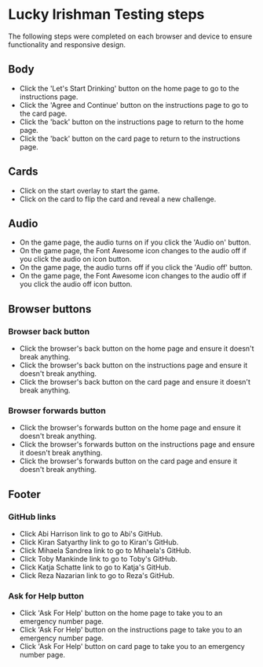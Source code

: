 # Lucky Irishman Testing steps

The following steps were completed on each browser and device to ensure functionality and responsive design.

## Body
* Click the 'Let's Start Drinking' button on the home page to go to the instructions page.
* Click the 'Agree and Continue' button on the instructions page to go to the card page.
* Click the 'back' button on the instructions page to return to the home page.
* Click the 'back' button on the card page to return to the instructions page.

## Cards
* Click on the start overlay to start the game.
* Click on the card to flip the card and reveal a new challenge.

## Audio
* On the game page, the audio turns on if you click the 'Audio on' button.
* On the game page, the Font Awesome icon changes to the audio off if you click the audio on icon button.
* On the game page, the audio turns off if you click the 'Audio off' button.
* On the game page, the Font Awesome icon changes to the audio off if you click the audio off icon button.

## Browser buttons
### Browser back button
* Click the browser's back button on the home page and ensure it doesn't break anything.
* Click the browser's back button on the instructions page and ensure it doesn't break anything.
* Click the browser's back button on the card page and ensure it doesn't break anything.

### Browser forwards button
* Click the browser's forwards button on the home page and ensure it doesn't break anything.
* Click the browser's forwards button on the instructions page and ensure it doesn't break anything.
* Click the browser's forwards button on the card page and ensure it doesn't break anything.

## Footer
### GitHub links
* Click Abi Harrison link to go to Abi's GitHub.
* Click Kiran Satyarthy link to go to Kiran's GitHub.
* Click Mihaela Sandrea link to go to Mihaela's GitHub.
* Click Toby Mankinde link to go to Toby's GitHub.
* Click Katja Schatte link to go to Katja's GitHub.
* Click Reza Nazarian link to go to Reza's GitHub.

### Ask for Help button
* Click 'Ask For Help' button on the home page to take you to an emergency number page.
* Click 'Ask For Help' button on the instructions page to take you to an emergency number page.
* Click 'Ask For Help' button on card page to take you to an emergency number page.